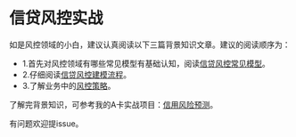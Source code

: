 # 信贷风控实战
如是风控领域的小白，建议认真阅读以下三篇背景知识文章。建议的阅读顺序为：
- 1.首先对风控领域有哪些常见模型有基础认知，阅读[信贷风控常见模型](https://github.com/BlackSocrates/Credit-Risk-Modeling-Project/blob/main/%E4%BF%A1%E8%B4%B7%E9%A3%8E%E6%8E%A7%E5%B8%B8%E8%A7%81%E6%A8%A1%E5%9E%8B.md)。
- 2.仔细阅读[信贷风控建模流程](https://github.com/BlackSocrates/Credit-Risk-Modeling-Project/blob/main/%E4%BF%A1%E8%B4%B7%E9%A3%8E%E6%8E%A7%E5%BB%BA%E6%A8%A1%E6%B5%81%E7%A8%8B.md)。
- 3.了解业务中的[风控策略](https://github.com/BlackSocrates/Credit-Risk-Modeling-Project/blob/main/%E9%A3%8E%E6%8E%A7%E7%AD%96%E7%95%A5.md)。

了解完背景知识，可参考我的A卡实战项目：[信用风险预测](信用风险预测.ipynb)。

有问题欢迎提issue。
